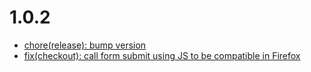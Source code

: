 # 1.0.2
- [chore(release): bump version](https://github.com/topi-team/shopware6-plugin/commit/9f5c157)
- [fix(checkout): call form submit using JS to be compatible in Firefox](https://github.com/topi-team/shopware6-plugin/commit/1a70af5)